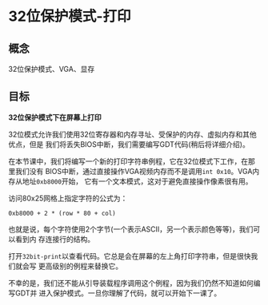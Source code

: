 # 32位保护模式-打印


## 概念

32位保护模式、VGA、显存


## 目标

**32位保护模式下在屏幕上打印**

32位模式允许我们使用32位寄存器和内存寻址、受保护的内存、虚拟内存和其他优点，但是
我们将丢失BIOS中断，我们需要编写GDT代码(稍后将详细介绍)。

在本节课中，我们将编写一个新的打印字符串例程，它在32位模式下工作，在那里我们没有
BIOS中断，通过直接操作VGA视频内存而不是调用`int 0x10`。VGA内存从地址`0xb8000`开始，
它有一个文本模式，这对于避免直接操作像素很有用。

访问80x25网格上指定字符的公式为：

`0xb8000 + 2 * (row * 80 + col)`

也就是说，每个字符使用2个字节(一个表示ASCII，另一个表示颜色等等)，我们可以看到内
存连接行的结构。

打开`32bit-print`以查看代码。它总是会在屏幕的左上角打印字符串，但是很快我们就会写
更高级别的例程来替换它。

不幸的是，我们还不能从引导装载程序调用这个例程，因为我们仍然不知道如何编写GDT并
进入保护模式。一旦你理解了代码，就可以开始下一课了。
